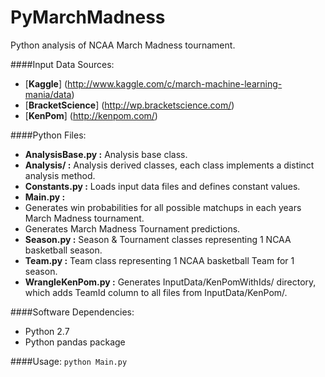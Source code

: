 PyMarchMadness
=============

Python analysis of NCAA March Madness tournament.

####Input Data Sources:
- [**Kaggle**] (http://www.kaggle.com/c/march-machine-learning-mania/data)
- [**BracketScience**] (http://wp.bracketscience.com/)
- [**KenPom**] (http://kenpom.com/)

####Python Files:
- **AnalysisBase.py :** Analysis base class.
- **Analysis/ :** Analysis derived classes, each class implements a distinct analysis method.
- **Constants.py :** Loads input data files and defines constant values.
- **Main.py :**
 - Generates win probabilities for all possible matchups in each years March Madness tournament.
 - Generates March Madness Tournament predictions.
- **Season.py :** Season & Tournament classes representing 1 NCAA basketball season.
- **Team.py :** Team class representing 1 NCAA basketball Team for 1 season.
- **WrangleKenPom.py :** Generates InputData/KenPomWithIds/ directory, which adds TeamId column to all files from InputData/KenPom/.

####Software Dependencies:
- Python 2.7
- Python pandas package

####Usage:
`python Main.py`
